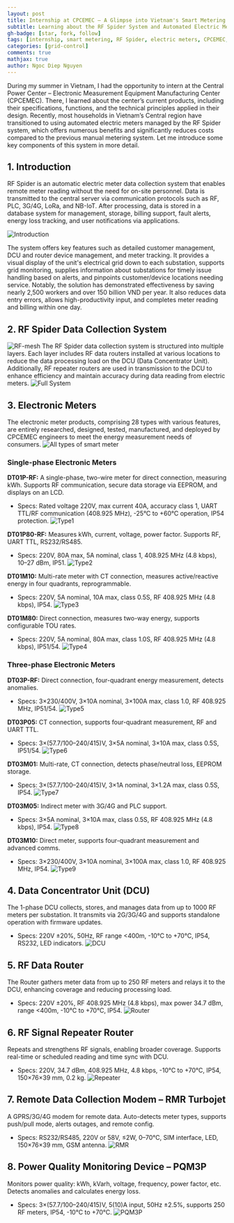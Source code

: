 ```yaml
---
layout: post
title: Internship at CPCEMEC – A Glimpse into Vietnam's Smart Metering Technology
subtitle: Learning about the RF Spider System and Automated Electric Meters
gh-badge: [star, fork, follow]
tags: [internship, smart metering, RF Spider, electric meters, CPCEMEC, Vietnam, energy]
categories: [grid-control]
comments: true
mathjax: true
author: Ngoc Diep Nguyen
---
```


During my summer in Vietnam, I had the opportunity to intern at the Central Power Center – Electronic Measurement Equipment Manufacturing Center (CPCEMEC). There, I learned about the center’s current products, including their specifications, functions, and the technical principles applied in their design. Recently, most households in Vietnam’s Central region have transitioned to using automated electric meters managed by the RF Spider system, which offers numerous benefits and significantly reduces costs compared to the previous manual metering system. Let me introduce some key components of this system in more detail.

## 1. Introduction

RF Spider is an automatic electric meter data collection system that enables remote meter reading without the need for on-site personnel. Data is transmitted to the central server via communication protocols such as RF, PLC, 3G/4G, LoRa, and NB-IoT. After processing, data is stored in a database system for management, storage, billing support, fault alerts, energy loss tracking, and user notifications via applications.

![Introduction](/assets/img/Fig1-post3.png)

The system offers key features such as detailed customer management, DCU and router device management, and meter tracking. It provides a visual display of the unit's electrical grid down to each substation, supports grid monitoring, supplies information about substations for timely issue handling based on alerts, and pinpoints customer/device locations needing service. Notably, the solution has demonstrated effectiveness by saving nearly 2,500 workers and over 150 billion VND per year. It also reduces data entry errors, allows high-productivity input, and completes meter reading and billing within one day.

## 2. RF Spider Data Collection System
![RF-mesh](/assets/img/Fig2-post3.png)
The RF Spider data collection system is structured into multiple layers. Each layer includes RF data routers installed at various locations to reduce the data processing load on the DCU (Data Concentrator Unit). Additionally, RF repeater routers are used in transmission to the DCU to enhance efficiency and maintain accuracy during data reading from electric meters.
![Full System](/assets/img/Fig3-post3.png)
## 3. Electronic Meters

The electronic meter products, comprising 28 types with various features, are entirely researched, designed, tested, manufactured, and deployed by CPCEMEC engineers to meet the energy measurement needs of consumers.
![All types of smart meter](/assets/img/Fig3-post4.png)

### Single-phase Electronic Meters

**DT01P-RF:** A single-phase, two-wire meter for direct connection, measuring kWh. Supports RF communication, secure data storage via EEPROM, and displays on an LCD.

- Specs: Rated voltage 220V, max current 40A, accuracy class 1, UART TTL/RF communication (408.925 MHz), -25°C to +60°C operation, IP54 protection.
![Type1](/assets/img/Fig4-post3.png)

**DT01P80-RF:** Measures kWh, current, voltage, power factor. Supports RF, UART TTL, RS232/RS485.

- Specs: 220V, 80A max, 5A nominal, class 1, 408.925 MHz (4.8 kbps), 10–27 dBm, IP51.
![Type2](/assets/img/Fig5-post3.png)

**DT01M10:** Multi-rate meter with CT connection, measures active/reactive energy in four quadrants, reprogrammable.

- Specs: 220V, 5A nominal, 10A max, class 0.5S, RF 408.925 MHz (4.8 kbps), IP54.
![Type3](/assets/img/Fig6-post3.png)

**DT01M80:** Direct connection, measures two-way energy, supports configurable TOU rates.

- Specs: 220V, 5A nominal, 80A max, class 1.0S, RF 408.925 MHz (4.8 kbps), IP51/54.
![Type4](/assets/img/Fig7-post3.png)

### Three-phase Electronic Meters

**DT03P-RF:** Direct connection, four-quadrant energy measurement, detects anomalies.

- Specs: 3×230/400V, 3×10A nominal, 3×100A max, class 1.0, RF 408.925 MHz, IP51/54.
![Type5](/assets/img/Fig8-post3.png)

**DT03P05:** CT connection, supports four-quadrant measurement, RF and UART TTL.

- Specs: 3×(57.7/100–240/415)V, 3×5A nominal, 3×10A max, class 0.5S, IP51/54.
![Type6](/assets/img/Fig9-post3.png)

**DT03M01:** Multi-rate, CT connection, detects phase/neutral loss, EEPROM storage.

- Specs: 3×(57.7/100–240/415)V, 3×1A nominal, 3×1.2A max, class 0.5S, IP54.
![Type7](/assets/img/Fig10-post3.png)

**DT03M05:** Indirect meter with 3G/4G and PLC support.

- Specs: 3×5A nominal, 3×10A max, class 0.5S, RF 408.925 MHz (4.8 kbps), IP54.
![Type8](/assets/img/Fig11-post3.png)

**DT03M10:** Direct meter, supports four-quadrant measurement and advanced comms.

- Specs: 3×230/400V, 3×10A nominal, 3×100A max, class 1.0, RF 408.925 MHz, IP54.
![Type9](/assets/img/Fig12-post3.png)

## 4. Data Concentrator Unit (DCU)

The 1-phase DCU collects, stores, and manages data from up to 1000 RF meters per substation. It transmits via 2G/3G/4G and supports standalone operation with firmware updates.

- Specs: 220V ±20%, 50Hz, RF range <400m, -10°C to +70°C, IP54, RS232, LED indicators.
![DCU](/assets/img/Fig13-post3.png)

## 5. RF Data Router

The Router gathers meter data from up to 250 RF meters and relays it to the DCU, enhancing coverage and reducing processing load.

- Specs: 220V ±20%, RF 408.925 MHz (4.8 kbps), max power 34.7 dBm, range <400m, -10°C to +70°C, IP54.
![Router](/assets/img/Fig14-post3.png)

## 6. RF Signal Repeater Router

Repeats and strengthens RF signals, enabling broader coverage. Supports real-time or scheduled reading and time sync with DCU.

- Specs: 220V, 34.7 dBm, 408.925 MHz, 4.8 kbps, -10°C to +70°C, IP54, 150×76×39 mm, 0.2 kg.
![Repeater](/assets/img/Fig15-post3.png)

## 7. Remote Data Collection Modem – RMR Turbojet

A GPRS/3G/4G modem for remote data. Auto-detects meter types, supports push/pull mode, alerts outages, and remote config.

- Specs: RS232/RS485, 220V or 58V, ≤2W, 0–70°C, SIM interface, LED, 150×76×39 mm, GSM antenna.
![RMR](/assets/img/Fig16-post3.png)

## 8. Power Quality Monitoring Device – PQM3P

Monitors power quality: kWh, kVarh, voltage, frequency, power factor, etc. Detects anomalies and calculates energy loss.

- Specs: 3×(57.7/100–240/415)V, 5(10)A input, 50Hz ±2.5%, supports 250 RF meters, IP54, -10°C to +70°C.
![PQM3P](/assets/img/Fig17-post3.png)
